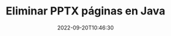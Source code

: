 ---
############################# Static ############################
layout: "auto-gen-merger"
date: 2022-09-20T10:46:30
draft: false
otherformats: vdx vsdm vsdx vssm vssx vstm vstx vsx vtx xlam xls xlsb xlsm xlsx xlt xltm

############################# Head ############################
head_title: "Eliminar PPTX páginas en Java"
head_description: "Quite o elimine una sola página o colección de páginas de un archivo PPTX en Java invirtiendo el orden de las páginas usando la API de combinación de documentos."

############################# Header ############################
title: "Eliminar PPTX páginas en Java"
description: "Elimina PPTX páginas con unas pocas líneas de código Java."
bg_image: "https://cms.admin.containerize.com/templates/aspose/App_Themes/V3/images/bg/header1.png"
bg_overlay: false
button:
    enable: true
    icon: "fas fa-arrow-down"
    label: "Descargue prueba gratis"
    link: "https://downloads.groupdocs.com/merger/java"

############################# SubMenu ############################
submenu:
    enable: true

    left:
        img_alt: "GroupDocs.Merger for Java"
        image: "https://cms.admin.containerize.com/templates/groupdocs/images/product-logos/90x90-noborder/groupdocs-merger-java.png"
        product: "GroupDocs.Merger"
        platform: "Java"

    middle:
        button:

            # button loop
            - link: "https://apireference.groupdocs.com/merger/java"
              text: "Referencia de la API"

            # button loop
            - link: "https://github.com/groupdocs-merger"
              text: "Ejemplos de código"

            # button loop
            - link: "https://products.groupdocs.app/merger/family"
              text: "demostraciones en vivo"

            # button loop
            - link: "https://purchase.groupdocs.com/pricing/merger/java"
              text: "Precios"

    right:
        link_download: "https://downloads.groupdocs.com/merger"
        link_learn: "https://docs.groupdocs.com/merger/java"
        link_buy: "https://purchase.groupdocs.com"

############################# About ############################
about:
    enable: true
    title: "Acerca de la API de GroupDocs.Merger for Java"
    content: |
        [GroupDocs.Merger for Java](/es/merger/java/) ofrece una solución simple para fusionar y dividir de forma segura entre una amplia gama de formatos de documentos, incluidos PDF, Microsoft Office (Word, Excel, PowerPoint , OneNote), OpenDocument, HTML, imágenes y muchos otros dentro de las aplicaciones de Java. Al agregar solo unas pocas líneas del código, realice varias operaciones de documentos, como mover, eliminar, rotar, intercambiar, extraer o cambiar la orientación de las páginas dentro de los documentos. La API de combinación de documentos también admite la vista previa de páginas de documentos como una imagen para analizar la estructura, el formato y el contenido del documento en la página.
        
        GroupDocs.Merger API es una opción correcta para soluciones corporativas que necesitan funciones de eliminación de páginas de archivos. Estas API son compatibles con todos los principales sistemas operativos y plataformas, incluido J2SE 7.0 (1.7), J2SE 8.0 (1.8), Java 10.

############################# Steps ############################
steps:
    enable: true
    title_left: "Eliminar PPTX páginas de archivos en Java"
    content_left: |
        [GroupDocs.Merger for Java](/es/merger/java/) facilita que los desarrolladores de Java eliminen una o varias páginas en particular dentro de PPTX archivo mediante la implementación de unos sencillos pasos.
        
        * Inicialice **RemoveOptions** con números de página para eliminar.
        * Cree una nueva instancia de **Merger** y pase la ruta del documento de origen como parámetro del constructor.
        * Llame a **removePages** y pase el objeto **RemoveOptions**.
        * Llame a **guardar** y especifique la ruta del archivo para guardar el documento resultante.

    title_right: "Requisitos del sistema"
    content_right: |
        Las API de GroupDocs.Merger for Java son compatibles con todas las principales plataformas y sistemas operativos. Antes de ejecutar el código a continuación, asegúrese de tener instalados los siguientes requisitos previos en su sistema.

        * Sistemas operativos: Microsoft Windows, Linux, Mac OS
        * Entornos de desarrollo: NetBeans, IntelliJ IDEA, Eclipse
        * Marcos: J2SE 7.0 (1.7), J2SE 8.0 (1.8), Java 10
        * Descarga la última versión de GroupDocs.Merger for Java de [Maven](https://repository.groupdocs.com/webapp/#/artifacts/browse/tree/General/repo/com/groupdocs/groupdocs-merger)
         
    code: |
     {{% merger/additional-styles %}}
     {{< merger/code-merger title="Cómo eliminar las páginas de archivos PPTX usando el código de ejemplo Java">}}

        ```java    
        // Eliminar PPTX páginas de archivos usando GroupDocs.Merger API
        // Inicialice la clase RemoveOptions con los números de página seleccionados
        RemoveOptions removeOptions = new RemoveOptions(new int[] { 3, 6 });

        // Crear una instancia de Fusión con el documento de entrada PPTX
        Merger merger = new Merger("input.pptx");

        // Llame al método removePages y pásele el objeto RemoveOptions
        merger.removePages(removeOptions);
    
        // Llame al método de guardado y pase la ruta de archivo deseada para guardar el documento de salida
        merger.save("output.pptx");
        ```
     {{< /merger/code-merger >}}

############################# Demos ############################
demos:
    enable: true
    title: "Demostraciones en vivo - Eliminar PPTX páginas en línea"
    content: |
       Elimine las páginas de archivos PPTX ahora mismo visitando el sitio web [GroupDocs.Merger Live Demos](https://products.groupdocs.app/splitter/remove-pages/pptx).
       La demostración en vivo tiene los siguientes beneficios.
        
############################# About Formats ############################
about_formats:
    enable: true

############################# More Formats ############################
more_formats:
    enable: true
    title: "Eliminar páginas de otros formatos de documentos"
    content: |
        Java fusión de documentos y API dividida para formatos de archivo e imágenes. Elimine algunos de los formatos de archivo populares como se indica a continuación.

############################# Back to top ###############################
back_to_top:
    enable: true
---